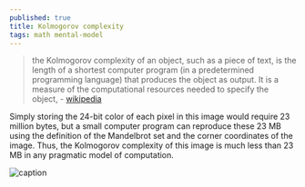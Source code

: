 ```yaml
---
published: true
title: Kolmogorov complexity
tags: math mental-model
---
```

> the Kolmogorov complexity of an object, such as a piece of text, is the length of a shortest computer program (in a predetermined programming language) that produces the object as output. It is a measure of the computational resources needed to specify the object, - [wikipedia](https://en.wikipedia.org/wiki/Kolmogorov_complexity)

Simply storing the 24-bit color of each pixel in this image would require 23 million bytes, but a small computer program can reproduce these 23 MB using the definition of the Mandelbrot set and the corner coordinates of the image. Thus, the Kolmogorov complexity of this image is much less than 23 MB in any pragmatic model of computation.

![caption](https://upload.wikimedia.org/wikipedia/commons/thumb/d/d4/Mandelpart2_red.png/620px-Mandelpart2_red.png)
